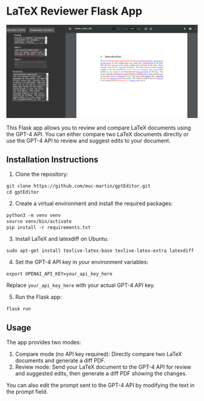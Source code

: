# LaTeX Reviewer Flask App

![Screenshot of the app](screenshot.png)

This Flask app allows you to review and compare LaTeX documents using the GPT-4 API. You can either compare two LaTeX documents directly or use the GPT-4 API to review and suggest edits to your document.

## Installation Instructions

1. Clone the repository:

```
git clone https://github.com/muc-martin/gptEditor.git
cd gptEditor
```

2. Create a virtual environment and install the required packages:

```
python3 -m venv venv
source venv/bin/activate
pip install -r requirements.txt
```

3. Install LaTeX and latexdiff on Ubuntu:

```
sudo apt-get install texlive-latex-base texlive-latex-extra latexdiff
```

4. Set the GPT-4 API key in your environment variables:

```
export OPENAI_API_KEY=your_api_key_here
```

Replace `your_api_key_here` with your actual GPT-4 API key.

5. Run the Flask app:

```
flask run
```

## Usage

The app provides two modes:

1. Compare mode (no API key required): Directly compare two LaTeX documents and generate a diff PDF.
2. Review mode: Send your LaTeX document to the GPT-4 API for review and suggested edits, then generate a diff PDF showing the changes.

You can also edit the prompt sent to the GPT-4 API by modifying the text in the prompt field.
